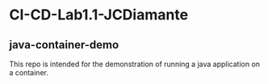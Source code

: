 # CI-CD-Lab1.1-JCDiamante
## java-container-demo
This repo is intended for the demonstration of running a java application on a container.

